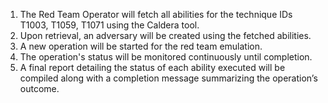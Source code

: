 1. The Red Team Operator will fetch all abilities for the technique IDs T1003, T1059, T1071 using the Caldera tool.
2. Upon retrieval, an adversary will be created using the fetched abilities.
3. A new operation will be started for the red team emulation.
4. The operation's status will be monitored continuously until completion.
5. A final report detailing the status of each ability executed will be compiled along with a completion message summarizing the operation’s outcome.
```